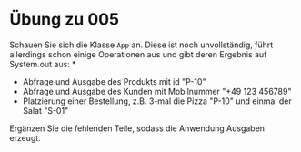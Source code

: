 # Übung zu 005

Schauen Sie sich die Klasse `App` an. Diese ist noch unvollständig, führt allerdings schon
einige Operationen aus und gibt deren Ergebnis auf System.out aus:
* 
* Abfrage und Ausgabe des Produkts mit id "P-10"
* Abfrage und Ausgabe des Kunden mit Mobilnummer "+49 123 456789"
* Platzierung einer Bestellung, z.B. 3-mal die Pizza "P-10" und einmal der Salat "S-01"

Ergänzen Sie die fehlenden Teile, sodass die Anwendung Ausgaben erzeugt.


